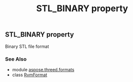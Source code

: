 ﻿---
title: STL_BINARY property
second_title: Aspose.3D for Python via .NET API References
description: 
type: docs
weight: 460
url: /python-net/aspose.threed.formats/rvmformat/stl_binary/
is_root: false
---

## STL_BINARY property


Binary STL file format

### See Also
* module [aspose.threed.formats](../../)
* class [RvmFormat](/3d/python-net/aspose.threed.formats/rvmformat)
